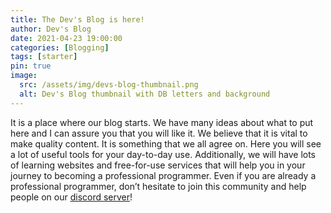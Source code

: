 ```yaml
---
title: The Dev's Blog is here!
author: Dev's Blog
date: 2021-04-23 19:00:00
categories: [Blogging]
tags: [starter]
pin: true
image:
  src: /assets/img/devs-blog-thumbnail.png
  alt: Dev's Blog thumbnail with DB letters and background
---
```


It is a place where our blog starts. We have many ideas about what to put here and I can assure you that you will like it. We believe that it is vital to make quality content. It is something that we all agree on. Here you will see a lot of useful tools for your day-to-day use. Additionally, we will have lots of learning websites and free-for-use services that will help you in your journey to becoming a professional programmer. Even if you are already a professional programmer, don’t hesitate to join this community and help people on our  [discord server](https://discord.com/invite/pyaF47gzRP)!

